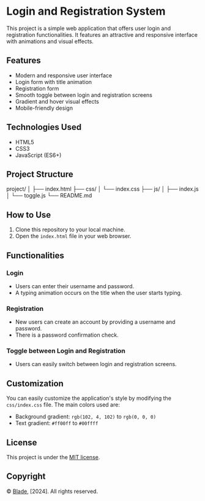 # Login and Registration System

This project is a simple web application that offers user login and registration functionalities. It features an attractive and responsive interface with animations and visual effects.

## Features

- Modern and responsive user interface
- Login form with title animation
- Registration form
- Smooth toggle between login and registration screens
- Gradient and hover visual effects
- Mobile-friendly design

## Technologies Used

- HTML5
- CSS3
- JavaScript (ES6+)

## Project Structure

project/
│
├── index.html
├── css/
│ └── index.css
├── js/
│ ├── index.js
│ └── toggle.js
└── README.md

## How to Use

1. Clone this repository to your local machine.
2. Open the `index.html` file in your web browser.

## Functionalities

### Login
- Users can enter their username and password.
- A typing animation occurs on the title when the user starts typing.

### Registration
- New users can create an account by providing a username and password.
- There is a password confirmation check.

### Toggle between Login and Registration
- Users can easily switch between login and registration screens.

## Customization

You can easily customize the application's style by modifying the `css/index.css` file. The main colors used are:

- Background gradient: `rgb(102, 4, 102)` to `rgb(0, 0, 0)`
- Text gradient: `#ff00ff` to `#00ffff`

## License

This project is under the [MIT license](https://opensource.org/licenses/MIT).

## Copyright

© [Blade](https://github.com/IIBladeII), [2024]. All rights reserved.
